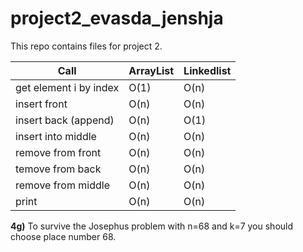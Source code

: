 # project2_evasda_jenshja
This repo contains files for project 2.

| Call                    | ArrayList     | Linkedlist    |
| ----------------------- | ------------- | ------------- |
| get element i by index  | O(1)  		  | O(n)          | 
| insert front            | O(n)  		  | O(n)          | 
| insert back (append)    | O(n)  		  | O(1)          | 
| insert into middle      | O(n)  		  | O(n)          | 
| remove from front       | O(n)  	      | O(n)          | 
| temove from back        | O(n)          | O(n)          | 
| remove from middle      | O(n)          | O(n)          | 
| print                   | O(n)          | O(n)          | 


__4g)__
To survive the Josephus problem with n=68 and k=7 you should choose place number 68.
